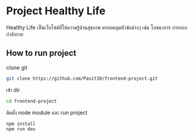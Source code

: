 
# Project Healthy Life

Healthy Life เป็นเว็บไซต์ที่ให้ความรู้ด้านสุขภาพ ครอบคลุมหัวข้อต่างๆ เช่น โภชนาการ การออกกำลังกาย
## How to run project

clone git

```bash
git clone https://github.com/Pasit10/frontend-project.git
```

เข้า dir

```bash
cd frontend-project
```

ติดตั้ง node module และ run project
```bash
npm install
npm run dev
```

